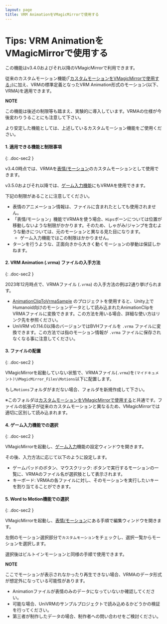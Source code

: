 ```yaml
---
layout: page
title: VRM AnimationをVMagicMirrorで使用する
---
```


# Tips: VRM AnimationをVMagicMirrorで使用する

この機能はv3.4.0およびそれ以降のVMagicMirrorで利用できます。

従来のカスタムモーション機能(「[カスタムモーションをVMagicMirrorで使用する](../use_custom_motion)」)に加え、VRMの標準定義となったVRM Animation形式のモーション(以下、VRMA)を適用できます。

<div class="note-area" markdown="1">

**NOTE**

この機能は後述の制限等も踏まえ、実験的に導入しています。VRMAの仕様が今後変わりうることにも注意して下さい。

より安定した機能としては、上述しているカスタムモーション機能をご使用ください。

</div>


#### 1. 適用できる機能と制限事項
{: .doc-sec2 }

v3.4.0時点では、VRMAを[表情/モーション](../../docs/expressions)のカスタムモーションとして使用できます。

v3.5.0およびそれ以降では、[ゲーム入力機能](../../docs/game_input)にもVRMAを使用できます。

下記の制限があることに注意してください。

<div class="doc-ul" markdown="1">

- 表情のアニメーション情報は、ファイルに含まれたとしても使用されません。
- 「表情/モーション」機能でVRMAを使う場合、`Hips`ボーンについては位置が移動しないような制限がかかります。そのため、しゃがみ/ジャンプを含むような動きについては、元のモーションと異なる見た目になります。
    - ゲーム入力機能ではこの制限はかかりません。
- ターンを行うような、正面向きから大きく動くモーションの挙動は保証しかねます。

</div>


#### 2. VRM Animation (.vrma) ファイルの入手方法
{: .doc-sec2 }

2023年12月時点で、VRMAファイル (`.vrma`) の入手方法の例は2通り挙げられます。

<div class="doc-ul" markdown="1">

- [AnimationClipToVrmaSample](https://github.com/malaybaku/AnimationClipToVrmaSample) のプロジェクトを使用すると、Unity上でHumanoid向けのモーションデータとして読み込まれたAnimationClipをVRMAファイルに変換できます。この方法を用いる場合、詳細な使い方はリンク先を参照ください。
- UniVRM v0.114.0以降のバージョンではBVHファイルを `.vrma` ファイルに変換できます。この方法では指のモーション情報が `.vrma` ファイルに保存されなくなる事に注意してください。

</div>


#### 3. ファイルの配置
{: .doc-sec2 }

VMagicMirrorを起動していない状態で、VRMAファイル(`.vrma`)を`(マイドキュメント)\VMagicMirror_Files\Motions`以下に配置します。

もし`Motions`フォルダがまだない場合、フォルダを新規作成して下さい。

※このフォルダは[カスタムモーションをVMagicMirrorで使用する](../use_custom_motion)と共通です。ファイルの拡張子が従来のカスタムモーションと異なるため、VMagicMirrorでは適切に区別して読み込まれます。

#### 4. ゲーム入力機能での選択
{: .doc-sec2 }

VMagicMirrorを起動し、[ゲーム入力](../../docs/game_input)機能の設定ウィンドウを開きます。

その後、入力方法に応じて以下のように設定します。

<div class="doc-ul" markdown="1">

- ゲームパッドのボタン、マウスクリック: ボタンで実行するモーションの一覧に、VRMAのファイル名が選択肢として表示されます。
- キーボード: VRMAの各ファイルに対し、そのモーションを実行したいキーを割り当てることができます。

</div>


#### 5. Word to Motion機能での選択
{: .doc-sec2 }

VMagicMirrorを起動し、[表情/モーション](../../docs/expressions)にある手順で編集ウィンドウを開きます。

左側のモーション選択部分で`カスタムモーション`をチェックし、選択一覧からモーションを選択します。

選択後はビルトインモーションと同様の手順で使用できます。

<div class="note-area" markdown="1">

**NOTE**

ここでモーションが表示されなかったり再生できない場合、VRMAのデータ形式が想定外になっている可能性があります。

- Animationファイルが表情のみのデータになっていないか確認してください。
- 可能な場合、UniVRMのサンプルプロジェクトで読み込めるかどうかの検証を行ってください。
- 第三者が制作したデータの場合、制作者への問い合わせをご検討ください。

</div>
